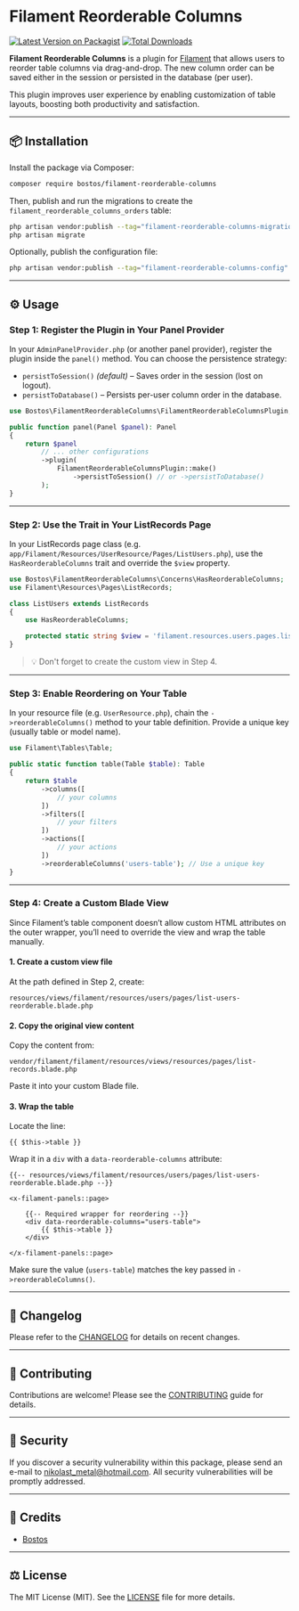 # Filament Reorderable Columns

[![Latest Version on Packagist](https://img.shields.io/packagist/v/bostos/filament-reorderable-columns.svg?style=flat-square)](https://packagist.org/packages/bostos/filament-reorderable-columns)
[![Total Downloads](https://img.shields.io/packagist/dt/bostos/filament-reorderable-columns.svg?style=flat-square)](https://packagist.org/packages/bostos/filament-reorderable-columns)

**Filament Reorderable Columns** is a plugin for [Filament](https://filamentphp.com/) that allows users to reorder table columns via drag-and-drop. The new column order can be saved either in the session or persisted in the database (per user).

This plugin improves user experience by enabling customization of table layouts, boosting both productivity and satisfaction.

---

## 📦 Installation

Install the package via Composer:

```bash
composer require bostos/filament-reorderable-columns
```

Then, publish and run the migrations to create the `filament_reorderable_columns_orders` table:

```bash
php artisan vendor:publish --tag="filament-reorderable-columns-migrations"
php artisan migrate
```

Optionally, publish the configuration file:

```bash
php artisan vendor:publish --tag="filament-reorderable-columns-config"
```

---

## ⚙️ Usage

### Step 1: Register the Plugin in Your Panel Provider

In your `AdminPanelProvider.php` (or another panel provider), register the plugin inside the `panel()` method. You can choose the persistence strategy:

- `persistToSession()` *(default)* – Saves order in the session (lost on logout).
- `persistToDatabase()` – Persists per-user column order in the database.

```php
use Bostos\FilamentReorderableColumns\FilamentReorderableColumnsPlugin;

public function panel(Panel $panel): Panel
{
    return $panel
        // ... other configurations
        ->plugin(
            FilamentReorderableColumnsPlugin::make()
                ->persistToSession() // or ->persistToDatabase()
        );
}
```

---

### Step 2: Use the Trait in Your ListRecords Page

In your ListRecords page class (e.g. `app/Filament/Resources/UserResource/Pages/ListUsers.php`), use the `HasReorderableColumns` trait and override the `$view` property.

```php
use Bostos\FilamentReorderableColumns\Concerns\HasReorderableColumns;
use Filament\Resources\Pages\ListRecords;

class ListUsers extends ListRecords
{
    use HasReorderableColumns;

    protected static string $view = 'filament.resources.users.pages.list-users-reorderable';
}
```

> 💡 Don't forget to create the custom view in Step 4.

---

### Step 3: Enable Reordering on Your Table

In your resource file (e.g. `UserResource.php`), chain the `->reorderableColumns()` method to your table definition. Provide a unique key (usually table or model name).

```php
use Filament\Tables\Table;

public static function table(Table $table): Table
{
    return $table
        ->columns([
            // your columns
        ])
        ->filters([
            // your filters
        ])
        ->actions([
            // your actions
        ])
        ->reorderableColumns('users-table'); // Use a unique key
}
```

---

### Step 4: Create a Custom Blade View

Since Filament’s table component doesn’t allow custom HTML attributes on the outer wrapper, you’ll need to override the view and wrap the table manually.

#### 1. Create a custom view file

At the path defined in Step 2, create:

```
resources/views/filament/resources/users/pages/list-users-reorderable.blade.php
```

#### 2. Copy the original view content

Copy the content from:

```
vendor/filament/filament/resources/views/resources/pages/list-records.blade.php
```

Paste it into your custom Blade file.

#### 3. Wrap the table

Locate the line:

```blade
{{ $this->table }}
```

Wrap it in a `div` with a `data-reorderable-columns` attribute:

```blade
{{-- resources/views/filament/resources/users/pages/list-users-reorderable.blade.php --}}

<x-filament-panels::page>

    {{-- Required wrapper for reordering --}}
    <div data-reorderable-columns="users-table">
        {{ $this->table }}
    </div>

</x-filament-panels::page>
```

Make sure the value (`users-table`) matches the key passed in `->reorderableColumns()`.

---

## 📝 Changelog

Please refer to the [CHANGELOG](https://github.com/bostos/filament-reorderable-columns/CHANGELOG.md) for details on recent changes.

---

## 🤝 Contributing

Contributions are welcome! Please see the [CONTRIBUTING](https://github.com/bostos/filament-reorderable-columns/CONTRIBUTING.md) guide for details.

---

## 🔐 Security

If you discover a security vulnerability within this package, please send an e-mail to <nikolast_metal@hotmail.com>. All security vulnerabilities will be promptly addressed.

---

## 🧠 Credits

- [Bostos](https://github.com/bostos)

---

## ⚖️ License

The MIT License (MIT). See the [LICENSE](https://github.com/bostos/filament-reorderable-columns/blob/main/LICENSE) file for more details.
